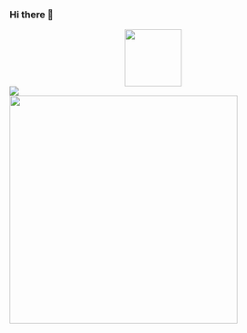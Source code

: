 ### Hi there 👋


<div id="header" align="center">
  <img src="https://media.giphy.com/media/5GqrzudeH7m7fKrUoc/giphy.gif" width="100"/>
</div>

<div> <img  src="https://img.shields.io/twitter/follow/svetlanajokic?style=social"/>
</div>
<img src="https://github-readme-stats.vercel.app/api?username=YOUR_USERNAME&show_icons=true&theme=ADD_THEME_HERE" width="400">
<!--
**Holllyyyy/Holllyyyy** is a ✨ _special_ ✨ repository because its `README.md` (this file) appears on your GitHub profile.

Here are some ideas to get you started:

- 🔭 I’m currently working on ...
- 🌱 I’m currently learning ...
- 👯 I’m looking to collaborate on ...
- 🤔 I’m looking for help with ...
- 💬 Ask me about ...
- 📫 How to reach me: ...
- 😄 Pronouns: ...
- ⚡ Fun fact: ...
-->
